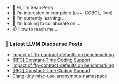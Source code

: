- 👋 Hi, I’m Sean Perry
- 👀 I’m interested in compilers (c++, COBOL, llvm)
- 🌱 I’m currently learning ...
- 💞️ I’m looking to collaborate on ...
- 📫 How to reach me ...

<!---
s66perry/s66perry is a ✨ special ✨ repository because its `README.md` (this file) appears on your GitHub profile.
You can click the Preview link to take a look at your changes.
--->
### 📕 Latest LLVM Discourse Posts

<!-- DISCOURSE-LLVM:START -->
- [Impact of ffp-contract defaults on benchmarking](https://discourse.llvm.org/t/impact-of-ffp-contract-defaults-on-benchmarking/87906#post_5)
- [[RFC] Constant-Time Coding Support](https://discourse.llvm.org/t/rfc-constant-time-coding-support/87781?page=2#post_23)
- [Impact of ffp-contract defaults on benchmarking](https://discourse.llvm.org/t/impact-of-ffp-contract-defaults-on-benchmarking/87906#post_4)
- [[RFC] Constant-Time Coding Support](https://discourse.llvm.org/t/rfc-constant-time-coding-support/87781?page=2#post_22)
- [Clang-tidy misc-use-anonymous-namespace](https://discourse.llvm.org/t/clang-tidy-misc-use-anonymous-namespace/87947#post_3)
<!-- DISCOURSE-LLVM:END -->
